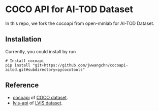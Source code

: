 # COCO API for AI-TOD Dataset

In this repo, we fork the cocoapi from open-mmlab for AI-TOD Dataset.

## Installation

Currently, you could install by run

```shell
# Install cocoapi
pip install "git+https://github.com/jwwangchn/cocoapi-aitod.git#subdirectory=pycocotools"
```

## Reference

* [cocoapi](https://github.com/cocodataset/cocoapi) of [COCO dataset](http://cocodataset.org/).
* [lvis-api](https://github.com/lvis-dataset/lvis-api) of [LVIS dataset](http://lvisdataset.org).
